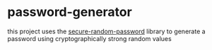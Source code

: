 # password-generator
this project uses the [secure-random-password](https://github.com/mkropat/secure-random-password) library to generate a password using cryptographically strong random values
